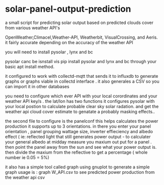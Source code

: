 # solar-panel-output-prediction

a small script for predicting solar output based on  predicted clouds cover from various  weather API's  

OpenWeather,Climacel,Weather-API, Weatherbit, VisualCrossing, and Aeris.  it fairly accurate depending on the accuracy of the weather API


you will need to install pysolar , lynx and bc

pysolar  canc be isnstall vis pip install pysolar
and lynx and bc  through your basic apt install method.

it configured to work with collectd-mqtt that sends it to influxdb to generate graphs or graphs viable in collectd interface . it also generales a CSV  so you can import it in other databases 

you need to configure  which ever API with your local corordinates  and your weather API key/s .  the lat/lon  has two functions it configures pysolar with your local postion to calculate probable clear sky solar radation.  and  get the weather api  cloud cover estimate to genatate a probably masking effects..

the second file to configure is the panelconf  this helps calculates the power production it supports  up to 3 orientations. in there you enter your panel orientation , panel grouping  wattage size, inverter effieciency  and albedo effect ( ie: reflected light that still generates power output - to calculater your general albedo  at midday  measure you maxium out put for a panel . then point the panel away from the sun and see  what your power output is. then divide the  maxium  from the  reflective to get a percentage  ( whole number  ie 0.05 =  5%) 

it also has a simple tool called graph  using gnuplot  to generate a simple graph   usage is : graph W_API.csv to see predicted power production from the weather api csv

